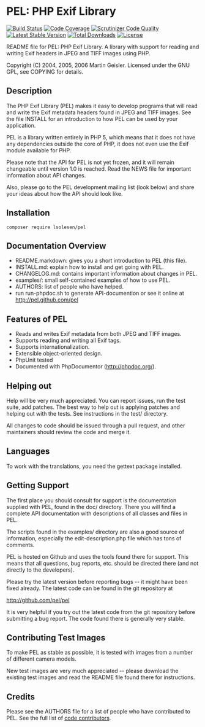 # PEL: PHP Exif Library

[![Build Status](https://secure.travis-ci.org/pel/pel.png?branch=master)](http://travis-ci.org/pel/pel) [![Code Coverage](https://scrutinizer-ci.com/g/pel/pel/badges/coverage.png?b=master)](https://scrutinizer-ci.com/g/pel/pel/?branch=master) [![Scrutinizer Code Quality](https://scrutinizer-ci.com/g/pel/pel/badges/quality-score.png?b=master)](https://scrutinizer-ci.com/g/pel/pel/?branch=master) [![Latest Stable Version](https://poser.pugx.org/lsolesen/pel/v/stable)](https://packagist.org/packages/lsolesen/pel) [![Total Downloads](https://poser.pugx.org/lsolesen/pel/downloads)](https://packagist.org/packages/lsolesen/pel) [![License](https://poser.pugx.org/lsolesen/pel/license)](https://packagist.org/packages/lsolesen/pel)

README file for PEL: PHP Exif Library.  A library with support for
reading and writing Exif headers in JPEG and TIFF images using PHP.

Copyright (C) 2004, 2005, 2006  Martin Geisler.
Licensed under the GNU GPL, see COPYING for details.


## Description

The PHP Exif Library (PEL) makes it easy to develop programs that will
read and write the Exif metadata headers found in JPEG and TIFF
images.  See the file INSTALL for an introduction to how PEL can be
used by your application.

PEL is a library written entirely in PHP 5, which means that it does
not have any dependencies outside the core of PHP, it does not even
use the Exif module available for PHP.

Please note that the API for PEL is not yet frozen, and it will remain
changeable until version 1.0 is reached. Read the NEWS file for
important information about API changes.

Also, please go to the PEL development mailing list (look below) and
share your ideas about how the API should look like.

## Installation

```
composer require lsolesen/pel
```

## Documentation Overview

* README.markdown: gives you a short introduction to PEL (this file).
* INSTALL.md: explain how to install and get going with PEL.
* CHANGELOG.md: contains important information about changes in PEL.
* examples/: small self-contained examples of how to use PEL.
* AUTHORS: list of people who have helped.
* run run-phpdoc.sh to generate API-documention or see it online at http://pel.github.com/pel


## Features of PEL

* Reads and writes Exif metadata from both JPEG and TIFF images.
* Supports reading and writing all Exif tags.
* Supports internationalization.
* Extensible object-oriented design.
* PhpUnit tested
* Documented with PhpDocumentor (http://phpdoc.org/).


## Helping out

Help will be very much appreciated. You can report issues, run the test
suite, add patches. The best way to help out is applying patches and
helping out with the tests. See instructions in the test/ directory.

All changes to code should be issued through a pull request, and other
maintainers should review the code and merge it.


## Languages

To work with the translations, you need the gettext package installed.


## Getting Support

The first place you should consult for support is the documentation
supplied with PEL, found in the doc/ directory.  There you will find a
complete API documentation with descriptions of all classes and files
in PEL.

The scripts found in the examples/ directory are also a good source of
information, especially the edit-description.php file which has tons
of comments.

PEL is hosted on Github and uses the tools found there for
support.  This means that all questions, bug reports, etc. should be
directed there (and not directly to the developers).

Please try the latest version before reporting bugs -- it might have
been fixed already.  The latest code can be found in the git
repository at

  http://github.com/pel/pel

It is very helpful if you try out the latest code from the git
repository before submitting a bug report. The code found there is
generally very stable.


## Contributing Test Images

To make PEL as stable as possible, it is tested with images from a
number of different camera models.

New test images are very much appreciated -- please download the
existing test images and read the README file found there for
instructions.


## Credits

Please see the AUTHORS file for a list of people who have contributed
to PEL. See the full list of [code contributors](https://github.com/pel/pel/graphs/contributors).
